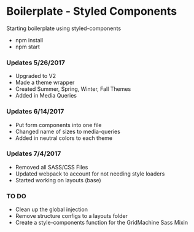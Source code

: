 # Boilerplate - Styled Components
Starting boilerplate using styled-components

- npm install
- npm start

### Updates 5/26/2017
- Upgraded to V2
- Made a theme wrapper
- Created Summer, Spring, Winter, Fall Themes
- Added in Media Queries

### Updates 6/14/2017
- Put form components into one file
- Changed name of sizes to media-queries
- Added in neutral colors to each theme

### Updates 7/4/2017
- Removed all SASS/CSS Files
- Updated webpack to account for not needing style loaders
- Started working on layouts (base)

### TO DO
- Clean up the global injection
- Remove structure configs to a layouts folder
- Create a style-components function for the GridMachine Sass Mixin

